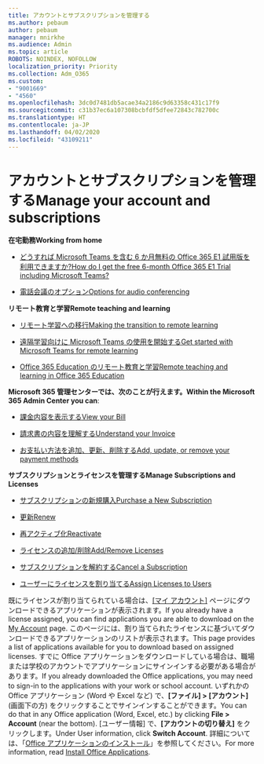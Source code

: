 ```yaml
---
title: アカウントとサブスクリプションを管理する
ms.author: pebaum
author: pebaum
manager: mnirkhe
ms.audience: Admin
ms.topic: article
ROBOTS: NOINDEX, NOFOLLOW
localization_priority: Priority
ms.collection: Adm_O365
ms.custom:
- "9001669"
- "4560"
ms.openlocfilehash: 3dc0d7481db5acae34a2186c9d63358c431c17f9
ms.sourcegitcommit: c31b37ec6a107308bcbfdf5dfee72843c782700c
ms.translationtype: HT
ms.contentlocale: ja-JP
ms.lasthandoff: 04/02/2020
ms.locfileid: "43109211"
---
```

# <a name="manage-your-account-and-subscriptions"></a><span data-ttu-id="4c76a-102">アカウントとサブスクリプションを管理する</span><span class="sxs-lookup"><span data-stu-id="4c76a-102">Manage your account and subscriptions</span></span>

<span data-ttu-id="4c76a-103">**在宅勤務**</span><span class="sxs-lookup"><span data-stu-id="4c76a-103">**Working from home**</span></span>
- [<span data-ttu-id="4c76a-104">どうすれば Microsoft Teams を含む 6 か月無料の Office 365 E1 試用版を利用できますか?</span><span class="sxs-lookup"><span data-stu-id="4c76a-104">How do I get the free 6-month Office 365 E1 Trial including Microsoft Teams?</span></span>](https://docs.microsoft.com/MicrosoftTeams/e1-trial-license)

- [<span data-ttu-id="4c76a-105">電話会議のオプション</span><span class="sxs-lookup"><span data-stu-id="4c76a-105">Options for audio conferencing</span></span>](https://docs.microsoft.com/alchemyinsights/options-for-audio-conferencing)

<span data-ttu-id="4c76a-106">**リモート教育と学習**</span><span class="sxs-lookup"><span data-stu-id="4c76a-106">**Remote teaching and learning**</span></span>

- [<span data-ttu-id="4c76a-107">リモート学習への移行</span><span class="sxs-lookup"><span data-stu-id="4c76a-107">Making the transition to remote learning</span></span>](https://www.microsoft.com/education/remote-learning)

- [<span data-ttu-id="4c76a-108">遠隔学習向けに Microsoft Teams の使用を開始する</span><span class="sxs-lookup"><span data-stu-id="4c76a-108">Get started with Microsoft Teams for remote learning</span></span>](https://docs.microsoft.com/MicrosoftTeams/remote-learning-edu)

- [<span data-ttu-id="4c76a-109">Office 365 Education のリモート教育と学習</span><span class="sxs-lookup"><span data-stu-id="4c76a-109">Remote teaching and learning in Office 365 Education</span></span>](https://docs.microsoft.com/MicrosoftTeams/remote-learning-edu)

<span data-ttu-id="4c76a-110">**Microsoft 365 管理センターでは、次のことが行えます。**</span><span class="sxs-lookup"><span data-stu-id="4c76a-110">**Within the Microsoft 365 Admin Center you can**:</span></span> 

- [<span data-ttu-id="4c76a-111">課金内容を表示する</span><span class="sxs-lookup"><span data-stu-id="4c76a-111">View your Bill</span></span>](https://docs.microsoft.com/microsoft-365/commerce/billing-and-payments/view-your-bill-or-invoice) 

- [<span data-ttu-id="4c76a-112">請求書の内容を理解する</span><span class="sxs-lookup"><span data-stu-id="4c76a-112">Understand your Invoice</span></span>](https://docs.microsoft.com/microsoft-365/commerce/billing-and-payments/understand-your-invoice)

- [<span data-ttu-id="4c76a-113">お支払い方法を追加、更新、削除する</span><span class="sxs-lookup"><span data-stu-id="4c76a-113">Add, update, or remove your payment methods</span></span>](https://docs.microsoft.com/microsoft-365/commerce/billing-and-payments/add-update-or-remove-credit-card-or-bank-account)

<span data-ttu-id="4c76a-114">**サブスクリプションとライセンスを管理する**</span><span class="sxs-lookup"><span data-stu-id="4c76a-114">**Manage Subscriptions and Licenses**</span></span> 

- [<span data-ttu-id="4c76a-115">サブスクリプションの新規購入</span><span class="sxs-lookup"><span data-stu-id="4c76a-115">Purchase a New Subscription</span></span>](https://docs.microsoft.com/microsoft-365/commerce/subscriptions/upgrade-to-different-plan)

- [<span data-ttu-id="4c76a-116">更新</span><span class="sxs-lookup"><span data-stu-id="4c76a-116">Renew</span></span>](https://docs.microsoft.com/microsoft-365/commerce/subscriptions/renew-your-subscription) 

- [<span data-ttu-id="4c76a-117">再アクティブ化</span><span class="sxs-lookup"><span data-stu-id="4c76a-117">Reactivate</span></span>](https://docs.microsoft.com/microsoft-365/commerce/subscriptions/reactivate-your-subscription)

- [<span data-ttu-id="4c76a-118">ライセンスの追加/削除</span><span class="sxs-lookup"><span data-stu-id="4c76a-118">Add/Remove Licenses</span></span>](https://docs.microsoft.com/microsoft-365/commerce/licenses/buy-licenses)

- [<span data-ttu-id="4c76a-119">サブスクリプションを解約する</span><span class="sxs-lookup"><span data-stu-id="4c76a-119">Cancel a Subscription</span></span>](https://docs.microsoft.com/microsoft-365/commerce/subscriptions/cancel-your-subscription)

- [<span data-ttu-id="4c76a-120">ユーザーにライセンスを割り当てる</span><span class="sxs-lookup"><span data-stu-id="4c76a-120">Assign Licenses to Users</span></span>](https://docs.microsoft.com/microsoft-365/admin/manage/assign-licenses-to-users)

<span data-ttu-id="4c76a-121">既にライセンスが割り当てられている場合は、[[マイ アカウント]](https://portal.office.com/account/#installs) ページにダウンロードできるアプリケーションが表示されます。</span><span class="sxs-lookup"><span data-stu-id="4c76a-121">If you already have a license assigned, you can find applications you are able to download on the [My Account](https://portal.office.com/account/#installs) page.</span></span> <span data-ttu-id="4c76a-122">このページには、割り当てられたライセンスに基づいてダウンロードできるアプリケーションのリストが表示されます。</span><span class="sxs-lookup"><span data-stu-id="4c76a-122">This page provides a list of applications available for you to download based on assigned licenses.</span></span> <span data-ttu-id="4c76a-123">すでに Office アプリケーションをダウンロードしている場合は、職場または学校のアカウントでアプリケーションにサインインする必要がある場合があります。</span><span class="sxs-lookup"><span data-stu-id="4c76a-123">If you already downloaded the Office applications, you may need to sign-in to the applications with your work or school account.</span></span> <span data-ttu-id="4c76a-124">いずれかの Office アプリケーション (Word や Excel など) で、**[ファイル] > [アカウント]** (画面下の方) をクリックすることでサインインすることができます。</span><span class="sxs-lookup"><span data-stu-id="4c76a-124">You can do that in any Office application (Word, Excel, etc.) by clicking **File > Account** (near the bottom).</span></span> <span data-ttu-id="4c76a-125">[ユーザー情報] で、**[アカウントの切り替え]** をクリックします。</span><span class="sxs-lookup"><span data-stu-id="4c76a-125">Under User information, click **Switch Account**.</span></span> <span data-ttu-id="4c76a-126">詳細については、「[Office アプリケーションのインストール](https://docs.microsoft.com/microsoft-365/admin/setup/install-applications)」を参照してください。</span><span class="sxs-lookup"><span data-stu-id="4c76a-126">For more information, read [Install Office Applications](https://docs.microsoft.com/microsoft-365/admin/setup/install-applications).</span></span> 
